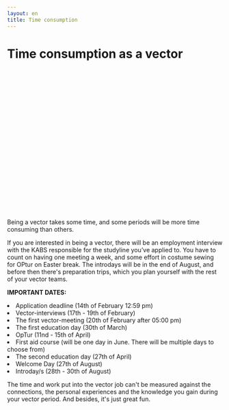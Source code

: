 ```yaml
---
layout: en
title: Time consumption
---
```

<h1>Time consumption as a vector</h1>

<div id="poster-image" style="height: 335px; background-image: url('/static/img/billedekabs1.jpg');">
</div>

<p>Being a vector takes some time, and some periods will be more time consuming than others.</p>


<p>
If you are interested in being a vector, there will be an employment interview with the KABS responsible for the studyline you’ve applied to. You have to count on having one meeting a week, and some effort in costume sewing for OPtur on Easter break. The introdays will be in the end of August, and before then there's preparation trips, which you plan yourself with the rest of your vector teams.
</p>

<p>
<b>IMPORTANT DATES:</b>
</p>

<li>Application deadline (14th of February 12:59 pm)            </li>

<li>Vector-interviews (17th - 19th of February)                   </li>

<li>The first vector-meeting (20th of February after 05:00 pm)	</li>

<li>The first education day (30th of March)				        </li>

<li>OpTur (11nd - 15th of April)					    </li>

<li>First aid course (will be one day in June. There will be multiple days to choose from)           </li>

<li>The second education day (27th of April)				    </li>

<li>Welcome Day (27th of August)						        </li>

<li>Introday/s (28th - 30th of August)							    </li>



<!---
<li>First Vector Meeting (17th February)</li>
<li>First educational day (19th March)</li>
<li>Second educational day (23th April) </li>
<li>OPtur (8th April - 12nd April)</li>
<li>First Aid (One if the following days: 4th, 5th, 11th or 12th June)</li>
<li>Intro-day (19th August)</li>
<li>Rus trip (20th - 27th August depending on the type of trip)</li>
<li><a style="font-style: italic;">Only for beverage </a>Beverage education (26th or 27th of March)</li>
<li>Second educational day (23rd April) </li>
<li>OPtur (8th April - 12th April)</li>
<li>First Aid (One of the following days: 4th, 5th, 11th or 12th June)</li>
<li>Intro-day (19th August)</li>
<li>Rus trip (20th - 26th August depending on the type of trip)</li>
--->

<p>
The time and work put into the vector job can't be measured against the connections, the personal experiences and the knowledge you gain during your vector period. And besides, it's just great fun.
</p>








